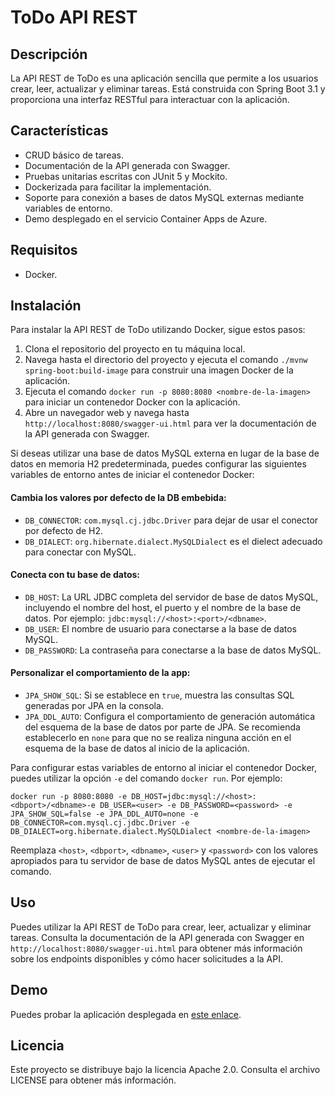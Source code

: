 # ToDo API REST

## Descripción

La API REST de ToDo es una aplicación sencilla que permite a los usuarios crear, leer, actualizar y eliminar tareas. Está construida con Spring Boot 3.1 y proporciona una interfaz RESTful para interactuar con la aplicación.

## Características

- CRUD básico de tareas.
- Documentación de la API generada con Swagger.
- Pruebas unitarias escritas con JUnit 5 y Mockito.
- Dockerizada para facilitar la implementación.
- Soporte para conexión a bases de datos MySQL externas mediante variables de entorno.
- Demo desplegado en el servicio Container Apps de Azure.

## Requisitos

- Docker.

## Instalación

Para instalar la API REST de ToDo utilizando Docker, sigue estos pasos:

1. Clona el repositorio del proyecto en tu máquina local.
2. Navega hasta el directorio del proyecto y ejecuta el comando `./mvnw spring-boot:build-image` para construir una imagen Docker de la aplicación.
3. Ejecuta el comando `docker run -p 8080:8080 <nombre-de-la-imagen>` para iniciar un contenedor Docker con la aplicación.
4. Abre un navegador web y navega hasta `http://localhost:8080/swagger-ui.html` para ver la documentación de la API generada con Swagger.

Si deseas utilizar una base de datos MySQL externa en lugar de la base de datos en memoria H2 predeterminada, puedes configurar las siguientes variables de entorno antes de iniciar el contenedor Docker:

#### Cambia los valores por defecto de la DB embebida:
- `DB_CONNECTOR`: `com.mysql.cj.jdbc.Driver` para dejar de usar el conector por defecto de H2.
- `DB_DIALECT`: `org.hibernate.dialect.MySQLDialect` es el dielect adecuado para conectar con MySQL.

#### Conecta con tu base de datos:
- `DB_HOST`: La URL JDBC completa del servidor de base de datos MySQL, incluyendo el nombre del host, el puerto y el nombre de la base de datos. Por ejemplo: `jdbc:mysql://<host>:<port>/<dbname>`.
- `DB_USER`: El nombre de usuario para conectarse a la base de datos MySQL.
- `DB_PASSWORD`: La contraseña para conectarse a la base de datos MySQL.

#### Personalizar el comportamiento de la app:
- `JPA_SHOW_SQL`: Si se establece en `true`, muestra las consultas SQL generadas por JPA en la consola.
- `JPA_DDL_AUTO`: Configura el comportamiento de generación automática del esquema de la base de datos por parte de JPA. Se recomienda establecerlo en `none` para que no se realiza ninguna acción en el esquema de la base de datos al inicio de la aplicación.

Para configurar estas variables de entorno al iniciar el contenedor Docker, puedes utilizar la opción `-e` del comando `docker run`. Por ejemplo:
~~~
docker run -p 8080:8080 -e DB_HOST=jdbc:mysql://<host>:<dbport>/<dbname>-e DB_USER=<user> -e DB_PASSWORD=<password> -e JPA_SHOW_SQL=false -e JPA_DDL_AUTO=none -e DB_CONNECTOR=com.mysql.cj.jdbc.Driver -e DB_DIALECT=org.hibernate.dialect.MySQLDialect <nombre-de-la-imagen>
~~~

Reemplaza `<host>`, `<dbport>`, `<dbname>`, `<user>` y `<password>` con los valores apropiados para tu servidor de base de datos MySQL antes de ejecutar el comando.

## Uso

Puedes utilizar la API REST de ToDo para crear, leer, actualizar y eliminar tareas. Consulta la documentación de la API generada con Swagger en `http://localhost:8080/swagger-ui.html` para obtener más información sobre los endpoints disponibles y cómo hacer solicitudes a la API.

## Demo

Puedes probar la aplicación desplegada en [este enlace](<https://todoapp-cleversql.proudsand-5bd1a271.westus2.azurecontainerapps.io/swagger-ui/index.html>).

## Licencia

Este proyecto se distribuye bajo la licencia Apache 2.0. Consulta el archivo LICENSE para obtener más información.
